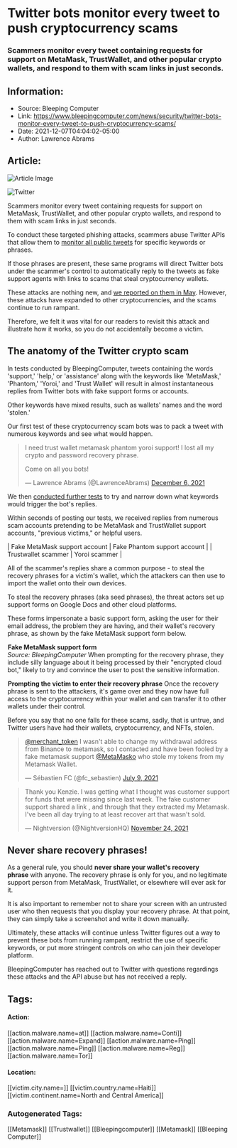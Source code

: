 # Twitter bots monitor every tweet to push cryptocurrency scams
### Scammers monitor every tweet containing requests for support on MetaMask, TrustWallet, and other popular crypto wallets, and respond to them with scam links in just seconds.

## Information:
+ Source: Bleeping Computer
+ Link: https://www.bleepingcomputer.com/news/security/twitter-bots-monitor-every-tweet-to-push-cryptocurrency-scams/
+ Date: 2021-12-07T04:04:02-05:00
+ Author: Lawrence Abrams


## Article:
![Article Image](https://www.bleepstatic.com/content/hl-images/2021/09/05/Twitter--header.jpg)

![Twitter](https://www.bleepstatic.com/content/hl-images/2021/09/05/Twitter--header.jpg)


Scammers monitor every tweet containing requests for support on MetaMask, TrustWallet, and other popular crypto wallets, and respond to them with scam links in just seconds.


To conduct these targeted phishing attacks, scammers abuse Twitter APIs that allow them to [monitor all public tweets](https://developer.twitter.com/en/docs/tutorials/stream-tweets-in-real-time) for specific keywords or phrases.


If those phrases are present, these same programs will direct Twitter bots under the scammer's control to automatically reply to the tweets as fake support agents with links to scams that steal cryptocurrency wallets.


These attacks are nothing new, and [we reported on them in May](https://www.bleepingcomputer.com/news/security/trust-wallet-metamask-crypto-wallets-targeted-by-new-support-scam/). However, these attacks have expanded to other cryptocurrencies, and the scams continue to run rampant.


Therefore, we felt it was vital for our readers to revisit this attack and illustrate how it works, so you do not accidentally become a victim.


The anatomy of the Twitter crypto scam
--------------------------------------


In tests conducted by BleepingComputer, tweets containing the words 'support,' 'help,' or 'assistance' along with the keywords like 'MetaMask,' 'Phantom,' 'Yoroi,' and 'Trust Wallet' will result in almost instantaneous replies from Twitter bots with fake support forms or accounts.


Other keywords have mixed results, such as wallets' names and the word 'stolen.'


Our first test of these cryptocurrency scam bots was to pack a tweet with numerous keywords and see what would happen.



> 
> I need trust wallet metamask phantom yoroi support! I lost all my crypto and password recovery phrase.  
>   
> 
> Come on all you bots!
> 
> 
> — Lawrence Abrams (@LawrenceAbrams) [December 6, 2021](https://twitter.com/LawrenceAbrams/status/1467915157150085127?ref_src=twsrc%5Etfw)


We then [conducted further tests](https://twitter.com/BeepinComputer) to try and narrow down what keywords would trigger the bot's replies.


Within seconds of posting our tests, we received replies from numerous scam accounts pretending to be MetaMask and TrustWallet support accounts, "previous victims," or helpful users.




| Fake MetaMask support account | Fake Phantom support account |
| Trustwallet scammer | Yoroi scammer |

All of the scammer's replies share a common purpose - to steal the recovery phrases for a victim's wallet, which the attackers can then use to import the wallet onto their own devices.


To steal the recovery phrases (aka seed phrases), the threat actors set up support forms on Google Docs and other cloud platforms.


These forms impersonate a basic support form, asking the user for their email address, the problem they are having, and their wallet's recovery phrase, as shown by the fake MetaMask support form below.



![](data:image/gif;base64,R0lGODlhAQABAAAAACH5BAEKAAEALAAAAAABAAEAAAICTAEAOw==)**Fake MetaMask support form**  
*Source: BleepingComputer*
When prompting for the recovery phrase, they include silly language about it being processed by their "encrypted cloud bot," likely to try and convince the user to post the sensitive information.



![Prompting the victim to enter their recovery phrase](data:image/gif;base64,R0lGODlhAQABAAAAACH5BAEKAAEALAAAAAABAAEAAAICTAEAOw==)**Prompting the victim to enter their recovery phrase**
Once the recovery phrase is sent to the attackers, it's game over and they now have full access to the cryptocurrency within your wallet and can transfer it to other wallets under their control.


Before you say that no one falls for these scams, sadly, that is untrue, and Twitter users have had their wallets, cryptocurrency, and NFTs, stolen.



> 
> [@merchant\_token](https://twitter.com/merchant_token?ref_src=twsrc%5Etfw) I wasn't able to change my withdrawal address from Binance to metamask, so I contacted and have been fooled by a fake metamask support [@MetaMasko](https://twitter.com/MetaMasko?ref_src=twsrc%5Etfw) who stole my tokens from my Metamask Wallet.
> 
> 
> — Sébastien FC (@fc\_sebastien) [July 9, 2021](https://twitter.com/fc_sebastien/status/1413531075142377475?ref_src=twsrc%5Etfw)



> 
> Thank you Kenzie. I was getting what I thought was customer support for funds that were missing since last week. The fake customer support shared a link , and through that they extracted my Metamask. I've been all day trying to at least recover art that wasn't sold.
> 
> 
> — Nightversion (@NightversionHQ) [November 24, 2021](https://twitter.com/NightversionHQ/status/1463416080303591424?ref_src=twsrc%5Etfw)


Never share recovery phrases!
-----------------------------


As a general rule, you should **never share your wallet's recovery phrase** with anyone. The recovery phrase is only for you, and no legitimate support person from MetaMask, TrustWallet, or elsewhere will ever ask for it.


It is also important to remember not to share your screen with an untrusted user who then requests that you display your recovery phrase. At that point, they can simply take a screenshot and write it down manually.


Ultimately, these attacks will continue unless Twitter figures out a way to prevent these bots from running rampant, restrict the use of specific keywords, or put more stringent controls on who can join their developer platform.


BleepingComputer has reached out to Twitter with questions regardings these attacks and the API abuse but has not received a reply.





## Tags:

#### Action:
[[action.malware.name=at]] [[action.malware.name=Conti]] [[action.malware.name=Expand]] [[action.malware.name=Ping]] [[action.malware.name=Ping]] [[action.malware.name=Reg]] [[action.malware.name=Tor]]

#### Location:
[[victim.city.name=]] [[victim.country.name=Haiti]] [[victim.continent.name=North and Central America]]

### Autogenerated Tags:
[[Metamask]] [[Trustwallet]] [[Bleepingcomputer]] [[Metamask]] [[Bleeping Computer]]

